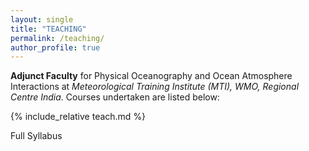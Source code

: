 ```yaml
---
layout: single
title: "TEACHING"
permalink: /teaching/
author_profile: true
---
```


**Adjunct Faculty** for Physical Oceanography and Ocean Atmosphere Interactions at *Meteorological Training Institute (MTI), WMO, Regional Centre India*. Courses undertaken are listed below: 

{% include_relative teach.md %}

Full Syllabus

